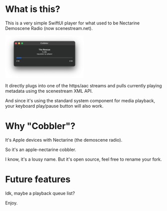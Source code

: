 # What is this?

This is a very simple SwiftUI player for what used to be Nectarine Demoscene Radio (now scenestream.net).

<img src="screenshot.png" width="50%" height="50%">

It directly plugs into one of the https/aac streams and pulls currently playing metadata using the scenestream XML API.

And since it's using the standard system component for media playback, your keyboard play/pause button will also work.

# Why "Cobbler"?

It's Apple devices with Nectarine (the demoscene radio).

So it's an apple-nectarine cobbler.

I know, it's a lousy name. But it's open source, feel free to rename your fork.

# Future features

Idk, maybe a playback queue list?

Enjoy.
